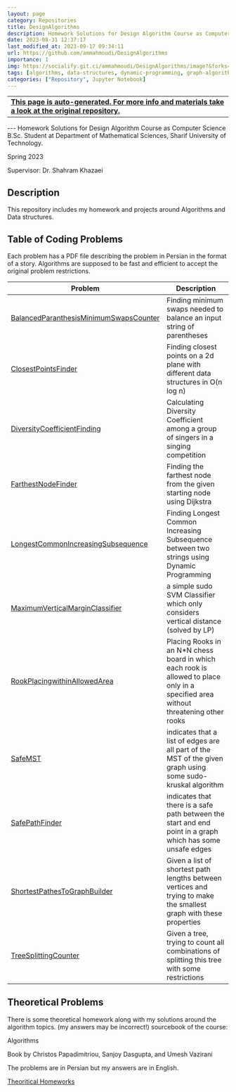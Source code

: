 ```yaml
---
layout: page
category: Repositories
title: DesignAlgorithms
description: Homework Solutions for Design Algorithm Course as Computer Science B.Sc. Student at Department of Mathematical Sciences, Sharif University of Technology
date: 2023-08-31 12:37:17 
last_modified_at: 2023-09-17 09:34:11 
url: https://github.com/ammahmoudi/DesignAlgorithms
importance: 1
img: https://socialify.git.ci/ammahmoudi/DesignAlgorithms/image?&forks=1&issues=1&language=1&name=1&owner=1&stargazers=1&theme=Light
tags: [algorithms, data-structures, dynamic-programming, graph-algorithms, greedy-algorithms, linear-programming, recursive-backtracking-algorithm]
categories: ["Repository", Jupyter Notebook]
---
```

<div id="open-in-github" > <table class="table-cv list-group-table"> <tbody> <tr>    <td class="list-group-name"><b>   <a href="https://github.com/ammahmoudi/DesignAlgorithms" rel="external nofollow noopener" target="_blank"><i class="fa-brands fa-github"></i> This page is auto-generated. For more info and materials take a look at the original repository.</a> </b></td></tr> </tbody> </table></div>
---
Homework Solutions for Design Algorithm Course as Computer Science B.Sc. Student at Department of Mathematical Sciences, Sharif University of Technology.

Spring 2023

Supervisor: Dr. Shahram Khazaei


## Description
This repository includes my homework and projects around Algorithms and Data structures.

## Table of Coding Problems
Each problem has a PDF file describing the problem in Persian in the format of a story.
Algorithms are supposed to be fast and efficient to accept the original problem restrictions.

| Problem | Description |
| --- | --- |
| [BalancedParanthesisMinimumSwapsCounter](./BalancedParanthesisMinimumSwapsCounter) | Finding minimum swaps needed to balance an input string of parentheses |
| [ClosestPointsFinder](./ClosestPointsFinder) |Finding closest points on a 2d plane with different data structures in O(n log n) |
| [DiversityCoefficientFinding](./DiversityCoefficientFinding) | Calculating Diversity Coefficient among a group of singers in a singing competition |
| [FarthestNodeFinder](./FarthestNodeFinder) | Finding the farthest node from the given starting node using Dijkstra |
| [LongestCommonIncreasingSubsequence](./LongestCommonIncreasingSubsequence) | Finding Longest Common Increasing Subsequence between two strings using Dynamic Programming |
| [MaximumVerticalMarginClassifier](./MaximumVerticalMarginClassifier) | a simple sudo SVM Classifier which only considers vertical distance (solved by LP) |
| [RookPlacingwithinAllowedArea](./RookPlacingwithinAllowedArea) | Placing Rooks in an N*N chess board in which each rook is allowed to place only in a specified area without threatening other rooks |
| [SafeMST](./SafeMST) | indicates that a list of edges are all part of the MST of the given graph using some sudo-kruskal algorithm |
| [SafePathFinder](./SafePathFinder) | indicates that there is a safe path between the start and end point in a graph which has some unsafe edges |
| [ShortestPathesToGraphBuilder](./ShortestPathesToGraphBuilder) | Given a list of shortest path lengths between vertices and trying to make the smallest graph with these properties  |
| [TreeSplittingCounter](./TreeSplittingCounter) | Given a tree, trying to count all combinations of splitting this tree with some restrictions  |

## Theoretical Problems
There is some theoretical homework along with my solutions around the algorithm topics. (my answers may be incorrect!)
sourcebook of the course:


Algorithms

Book by Christos Papadimitriou, Sanjoy Dasgupta, and Umesh Vazirani

The problems are in Persian but my answers are in English.

[Theoritical Homeworks](./TheorticalHomeworks)

